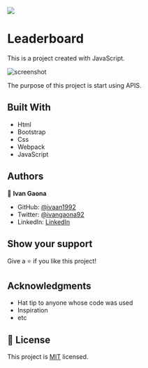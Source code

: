 ![](https://img.shields.io/badge/Microverse-blueviolet)
# Leaderboard

This is a project created with JavaScript.  

![screenshot](https://user-images.githubusercontent.com/73128809/146416418-8d3742fb-456d-4720-8f7f-b0add7ced37a.png)

The purpose of this project is start using APIS. 
## Built With

- Html
- Bootstrap
- Css
- Webpack
- JavaScript

## Authors

👤 **Ivan Gaona**


- GitHub: [@ivaan1992](https://github.com/ivaan1992)
- Twitter: [@ivangaona92](https://twitter.com/ivangaona92)
- LinkedIn: [LinkedIn](https://www.linkedin.com/in/ivan-linares-gaona/)

## Show your support

Give a ⭐️ if you like this project!

## Acknowledgments

- Hat tip to anyone whose code was used
- Inspiration
- etc

## 📝 License

This project is [MIT](./MIT.md) licensed.
